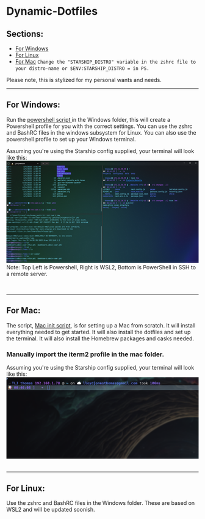 # Dynamic-Dotfiles

## Sections:

- [For Windows](#for-windows)
- [For Linux](#for-linux)
- [For Mac](#for-mac)
  `Change the "STARSHIP_DISTRO" variable in the zshrc file to your distro-name or $ENV:STARSHIP_DISTRO = in PS.`

Please note, this is stylized for my personal wants and needs.

---

## For Windows:

Run the [powershell script ](/windows/InstallChocolateyAndCreateProfile.ps1) in the Windows folder, this will create a Powershell profile for you with the correct settings. You can use the zshrc and BashRC files in the windows subsystem for Linux. You can also use the powershell profile to set up your Windows terminal.

Assuming you're using the Starship config supplied, your terminal will look like this:
![Windows Term](<windows/Screenshot 2023-06-12 014507.png>)
Note: Top Left is Powershell, Right is WSL2, Bottom is PowerShell in SSH to a remote server.

&nbsp;

---

## For Mac:

The script, [Mac init script](/mac/mac-init.sh), is for setting up a Mac from scratch. It will install everything needed to get started. It will also install the dotfiles and set up the terminal. It will also install the Homebrew packages and casks needed.

### Manually import the iterm2 profile in the mac folder.

Assuming you're using the Starship config supplied, your terminal will look like this:
![Mac Term](<mac/Screenshot 2023-06-12 at 1.46.48 AM.png>)
&nbsp;

---

## For Linux:

Use the zshrc and BashRC files in the Windows folder. These are based on WSL2 and will be updated soonish.

&nbsp;

&nbsp;

&nbsp;
